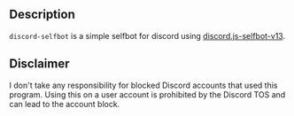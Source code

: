 ## Description

`discord-selfbot` is a simple selfbot for discord using [discord.js-selfbot-v13](https://github.com/aiko-chan-ai/discord.js-selfbot-v13/issues/293).

## Disclaimer

I don't take any responsibility for blocked Discord accounts that used this program.
Using this on a user account is prohibited by the Discord TOS and can lead to the account block.